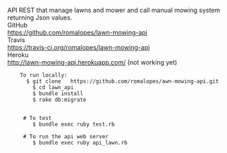 API REST that manage lawns and mower and call manual mowing system returning Json values.<br>
		GitHub<br>
		  https://github.com/romalopes/lawn-mowing-api<br>
		Travis<br>
		  https://travis-ci.org/romalopes/lawn-mowing-api<br>
		Heroku<br>
		  http://lawn-mowing-api.herokuapp.com/  (not working yet)<br>


		To run locally:
		  $ git clone   https://github.com/romalopes/awn-mowing-api.git
			$ cd lawn_api
			$ bundle install
			$ rake db:migrate


		 # To test
		  	$ bundle exec ruby test.rb

		 # To run the api web server
		  	$ bundle exec ruby api_lawn.rb